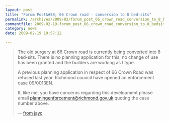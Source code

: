 ```yaml
---
layout: post
title: "Forum Post&#58; 66 Crown road - conversion to 8 bed-sits"
permalink: /archives/2009/02/forum_post_66_crown_road_conversion_to_8_bedsits.html
commentfile: 2009-02-19-forum_post_66_crown_road_conversion_to_8_bedsits
category: news
date: 2009-02-19 19:57:22

---
```


> The old surgery at 66 Crown road is currently being converted into 8 bed-sits. There is no planning application for this, no change of use has been granted and the builders are working as I type.
> 
>  A previous planning application in respect of 66 Crown Road was refused last year. Richmond council have opened an enforcement case 09/0013EN.
> 
>  If, like me, you have concerns regarding this development please email [planningenforcement@richmond.gov.uk](mailto:planningenforcement@richmond.gov.uk) quoting the case number above.
> 
>  -- [from jayc](/forum.cgi?action=jump&topic=Local%20News%20&%20Events&topic_id=2&name=&user_id=)
> 
> 
> 
> 
> 
